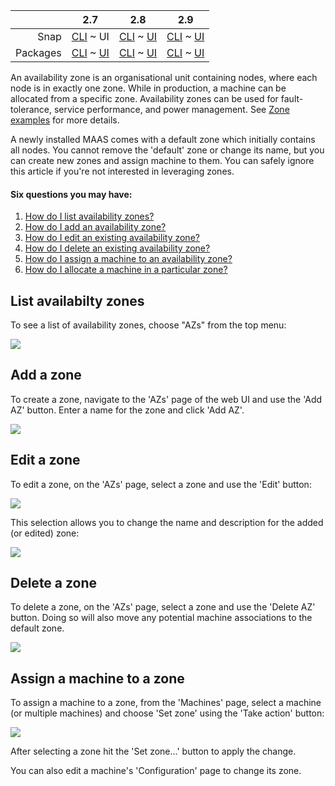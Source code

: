 <!-- flip -->
<!-- deb-2-7-cli
||2.7|2.8|2.9|
|-----:|:-----:|:-----:|:-----:|
|Snap|[CLI](/t/availability-zones/2322) ~ [UI](/t/availability-zones/2323)|[CLI](/t/availability-zones/2324) ~ [UI](/t/availability-zones/2325)|[CLI](/t/availability-zones/2326) ~ [UI](/t/availability-zones/2327)|
|Packages|CLI ~ [UI](/t/availability-zones/2329)|[CLI](/t/availability-zones/2330) ~ [UI](/t/availability-zones/2331)|[CLI](/t/availability-zones/2332) ~ [UI](/t/availability-zones/2333)|
 deb-2-7-cli -->

<!-- deb-2-7-ui
||2.7|2.8|2.9|
|-----:|:-----:|:-----:|:-----:|
|Snap|[CLI](/t/availability-zones/2322) ~ [UI](/t/availability-zones/2323)|[CLI](/t/availability-zones/2324) ~ [UI](/t/availability-zones/2325)|[CLI](/t/availability-zones/2326) ~ [UI](/t/availability-zones/2327)|
|Packages|[CLI](/t/availability-zones/2328) ~ UI|[CLI](/t/availability-zones/2330) ~ [UI](/t/availability-zones/2331)|[CLI](/t/availability-zones/2332) ~ [UI](/t/availability-zones/2333)|
 deb-2-7-ui -->

<!-- deb-2-8-cli
||2.7|2.8|2.9|
|-----:|:-----:|:-----:|:-----:|
|Snap|[CLI](/t/availability-zones/2322) ~ [UI](/t/availability-zones/2323)|[CLI](/t/availability-zones/2324) ~ [UI](/t/availability-zones/2325)|[CLI](/t/availability-zones/2326) ~ [UI](/t/availability-zones/2327)|
|Packages|[CLI](/t/availability-zones/2328) ~ [UI](/t/availability-zones/2329)|CLI ~ [UI](/t/availability-zones/2331)|[CLI](/t/availability-zones/2332) ~ [UI](/t/availability-zones/2333)|
 deb-2-8-cli -->

<!-- deb-2-8-ui
||2.7|2.8|2.9|
|-----:|:-----:|:-----:|:-----:|
|Snap|[CLI](/t/availability-zones/2322) ~ [UI](/t/availability-zones/2323)|[CLI](/t/availability-zones/2324) ~ [UI](/t/availability-zones/2325)|[CLI](/t/availability-zones/2326) ~ [UI](/t/availability-zones/2327)|
|Packages|[CLI](/t/availability-zones/2328) ~ [UI](/t/availability-zones/2329)|[CLI](/t/availability-zones/2330) ~ UI|[CLI](/t/availability-zones/2332) ~ [UI](/t/availability-zones/2333)|
 deb-2-8-ui -->

<!-- deb-2-9-cli
||2.7|2.8|2.9|
|-----:|:-----:|:-----:|:-----:|
|Snap|[CLI](/t/availability-zones/2322) ~ [UI](/t/availability-zones/2323)|[CLI](/t/availability-zones/2324) ~ [UI](/t/availability-zones/2325)|[CLI](/t/availability-zones/2326) ~ [UI](/t/availability-zones/2327)|
|Packages|[CLI](/t/availability-zones/2328) ~ [UI](/t/availability-zones/2329)|[CLI](/t/availability-zones/2330) ~ [UI](/t/availability-zones/2331)|CLI ~ [UI](/t/availability-zones/2333)|
 deb-2-9-cli -->

<!-- deb-2-9-ui
||2.7|2.8|2.9|
|-----:|:-----:|:-----:|:-----:|
|Snap|[CLI](/t/availability-zones/2322) ~ [UI](/t/availability-zones/2323)|[CLI](/t/availability-zones/2324) ~ [UI](/t/availability-zones/2325)|[CLI](/t/availability-zones/2326) ~ [UI](/t/availability-zones/2327)|
|Packages|[CLI](/t/availability-zones/2328) ~ [UI](/t/availability-zones/2329)|[CLI](/t/availability-zones/2330) ~ [UI](/t/availability-zones/2331)|[CLI](/t/availability-zones/2332) ~ UI|
 deb-2-9-ui -->

<!-- snap-2-7-cli
||2.7|2.8|2.9|
|-----:|:-----:|:-----:|:-----:|
|Snap|CLI ~ [UI](/t/availability-zones/2323)|[CLI](/t/availability-zones/2324) ~ [UI](/t/availability-zones/2325)|[CLI](/t/availability-zones/2326) ~ [UI](/t/availability-zones/2327)|
|Packages|[CLI](/t/availability-zones/2328) ~ [UI](/t/availability-zones/2329)|[CLI](/t/availability-zones/2330) ~ [UI](/t/availability-zones/2331)|[CLI](/t/availability-zones/2332) ~ [UI](/t/availability-zones/2333)|
 snap-2-7-cli -->

||2.7|2.8|2.9|
|-----:|:-----:|:-----:|:-----:|
|Snap|[CLI](/t/availability-zones/2322) ~ UI|[CLI](/t/availability-zones/2324) ~ [UI](/t/availability-zones/2325)|[CLI](/t/availability-zones/2326) ~ [UI](/t/availability-zones/2327)|
|Packages|[CLI](/t/availability-zones/2328) ~ [UI](/t/availability-zones/2329)|[CLI](/t/availability-zones/2330) ~ [UI](/t/availability-zones/2331)|[CLI](/t/availability-zones/2332) ~ [UI](/t/availability-zones/2333)|

<!-- snap-2-8-cli
||2.7|2.8|2.9|
|-----:|:-----:|:-----:|:-----:|
|Snap|[CLI](/t/availability-zones/2322) ~ [UI](/t/availability-zones/2323)|CLI ~ [UI](/t/availability-zones/2325)|[CLI](/t/availability-zones/2326) ~ [UI](/t/availability-zones/2327)|
|Packages|[CLI](/t/availability-zones/2328) ~ [UI](/t/availability-zones/2329)|[CLI](/t/availability-zones/2330) ~ [UI](/t/availability-zones/2331)|[CLI](/t/availability-zones/2332) ~ [UI](/t/availability-zones/2333)|
 snap-2-8-cli -->

<!-- snap-2-8-ui
||2.7|2.8|2.9|
|-----:|:-----:|:-----:|:-----:|
|Snap|[CLI](/t/availability-zones/2322) ~ [UI](/t/availability-zones/2323)|[CLI](/t/availability-zones/2324) ~ UI|[CLI](/t/availability-zones/2326) ~ [UI](/t/availability-zones/2327)|
|Packages|[CLI](/t/availability-zones/2328) ~ [UI](/t/availability-zones/2329)|[CLI](/t/availability-zones/2330) ~ [UI](/t/availability-zones/2331)|[CLI](/t/availability-zones/2332) ~ [UI](/t/availability-zones/2333)|
 snap-2-8-ui -->

<!-- snap-2-9-cli
||2.7|2.8|2.9|
|-----:|:-----:|:-----:|:-----:|
|Snap|[CLI](/t/availability-zones/2322) ~ [UI](/t/availability-zones/2323)|[CLI](/t/availability-zones/2324) ~ [UI](/t/availability-zones/2325)|CLI ~ [UI](/t/availability-zones/2327)|
|Packages|[CLI](/t/availability-zones/2328) ~ [UI](/t/availability-zones/2329)|[CLI](/t/availability-zones/2330) ~ [UI](/t/availability-zones/2331)|[CLI](/t/availability-zones/2332) ~ [UI](/t/availability-zones/2333)|
 snap-2-9-cli -->

<!-- snap-2-9-ui
||2.7|2.8|2.9|
|-----:|:-----:|:-----:|:-----:|
|Snap|[CLI](/t/availability-zones/2322) ~ [UI](/t/availability-zones/2323)|[CLI](/t/availability-zones/2324) ~ [UI](/t/availability-zones/2325)|[CLI](/t/availability-zones/2326) ~ UI|
|Packages|[CLI](/t/availability-zones/2328) ~ [UI](/t/availability-zones/2329)|[CLI](/t/availability-zones/2330) ~ [UI](/t/availability-zones/2331)|[CLI](/t/availability-zones/2332) ~ [UI](/t/availability-zones/2333)|
 snap-2-9-ui -->

<!-- deb-2-7-cli
An availability zone is an organisational unit containing nodes, where each node is in exactly one zone. While in production, a machine can be allocated from a specific zone.  Availability zones can be used for fault-tolerance, service performance, and power management. See [Zone examples](/t/zone-examples/3276) for more details.
 deb-2-7-cli -->

<!-- deb-2-7-ui
An availability zone is an organisational unit containing nodes, where each node is in exactly one zone. While in production, a machine can be allocated from a specific zone.  Availability zones can be used for fault-tolerance, service performance, and power management. See [Zone examples](/t/zone-examples/3277) for more details.
 deb-2-7-ui -->

<!-- deb-2-8-cli
An availability zone is an organisational unit containing nodes, where each node is in exactly one zone. While in production, a machine can be allocated from a specific zone.  Availability zones can be used for fault-tolerance, service performance, and power management. See [Zone examples](/t/zone-examples/3278) for more details.
 deb-2-8-cli -->

<!-- deb-2-8-ui
An availability zone is an organisational unit containing nodes, where each node is in exactly one zone. While in production, a machine can be allocated from a specific zone.  Availability zones can be used for fault-tolerance, service performance, and power management. See [Zone examples](/t/zone-examples/3279) for more details.
 deb-2-8-ui -->

<!-- deb-2-9-cli
An availability zone is an organisational unit containing nodes, where each node is in exactly one zone. While in production, a machine can be allocated from a specific zone.  Availability zones can be used for fault-tolerance, service performance, and power management. See [Zone examples](/t/zone-examples/3280) for more details.
 deb-2-9-cli -->

<!-- deb-2-9-ui
An availability zone is an organisational unit containing nodes, where each node is in exactly one zone. While in production, a machine can be allocated from a specific zone.  Availability zones can be used for fault-tolerance, service performance, and power management. See [Zone examples](/t/zone-examples/3281) for more details.
 deb-2-9-ui -->

<!-- snap-2-7-cli
An availability zone is an organisational unit containing nodes, where each node is in exactly one zone. While in production, a machine can be allocated from a specific zone.  Availability zones can be used for fault-tolerance, service performance, and power management. See [Zone examples](/t/zone-examples/3270) for more details.
 snap-2-7-cli -->

An availability zone is an organisational unit containing nodes, where each node is in exactly one zone. While in production, a machine can be allocated from a specific zone.  Availability zones can be used for fault-tolerance, service performance, and power management. See [Zone examples](/t/zone-examples/3271) for more details.

<!-- snap-2-8-cli
An availability zone is an organisational unit containing nodes, where each node is in exactly one zone. While in production, a machine can be allocated from a specific zone.  Availability zones can be used for fault-tolerance, service performance, and power management. See [Zone examples](/t/zone-examples/3272) for more details.
 snap-2-8-cli -->

<!-- snap-2-8-ui
An availability zone is an organisational unit containing nodes, where each node is in exactly one zone. While in production, a machine can be allocated from a specific zone.  Availability zones can be used for fault-tolerance, service performance, and power management. See [Zone examples](/t/zone-examples/3273) for more details.
 snap-2-8-ui -->

<!-- snap-2-9-cli
An availability zone is an organisational unit containing nodes, where each node is in exactly one zone. While in production, a machine can be allocated from a specific zone.  Availability zones can be used for fault-tolerance, service performance, and power management. See [Zone examples](/t/zone-examples/3274) for more details.
 snap-2-9-cli -->

<!-- snap-2-9-ui
An availability zone is an organisational unit containing nodes, where each node is in exactly one zone. While in production, a machine can be allocated from a specific zone.  Availability zones can be used for fault-tolerance, service performance, and power management. See [Zone examples](/t/zone-examples/3275) for more details.
 snap-2-9-ui -->

A newly installed MAAS comes with a default zone which initially contains all nodes. You cannot remove the 'default' zone or change its name, but you can create new zones and assign machine to them.  You can safely ignore this article if you're not interested in leveraging zones.

#### Six questions you may have:

1. [How do I list availability zones?](#heading--list-zones)
2. [How do I add an availability zone?](#heading--add-a-zone)
3. [How do I edit an existing availability zone?](#heading--edit-a-zone)
4. [How do I delete an existing availability zone?](#heading--delete-a-zone)
5. [How do I assign a machine to an availability zone?](#heading--assign-a-node-to-a-zone)
6. [How do I allocate a machine in a particular zone?](#heading--allocate-a-node-in-a-zone)


<h2 id="heading--list-zones">List availabilty zones</h2>

To see a list of availability zones, choose "AZs" from the top menu:

<a href="https://discourse.maas.io/uploads/default/original/1X/5ac446f2bda76276069fe5a1c302ff2acbf425a2.jpeg" target = "_blank"><img src="https://discourse.maas.io/uploads/default/original/1X/5ac446f2bda76276069fe5a1c302ff2acbf425a2.jpeg"></a>

<h2 id="heading--add-a-zone">Add a zone</h2>

To create a zone, navigate to the 'AZs' page of the web UI and use the 'Add AZ' button. Enter a name for the zone and click 'Add AZ'.

<a href="https://assets.ubuntu.com/v1/f4032f39-manage-zones__2.4_add-zone.png" target = "_blank"><img src="https://assets.ubuntu.com/v1/f4032f39-manage-zones__2.4_add-zone.png"></a>

<h2 id="heading--edit-a-zone">Edit a zone</h2>

To edit a zone, on the 'AZs' page, select a zone and use the 'Edit' button:

<a href="https://discourse.maas.io/uploads/default/original/1X/cf5c2b91e0c3e97ec3f5a813c8a2ed85e9139e19.jpeg" target = "_blank"><img src="https://discourse.maas.io/uploads/default/original/1X/cf5c2b91e0c3e97ec3f5a813c8a2ed85e9139e19.jpeg"></a>

This selection allows you to change the name and description for the added (or edited) zone:

<a href="https://discourse.maas.io/uploads/default/original/1X/11fb5b6c13609a7ef976aa301e02f43422080066.jpeg" target = "_blank"><img src="https://discourse.maas.io/uploads/default/original/1X/11fb5b6c13609a7ef976aa301e02f43422080066.jpeg"></a>

<h2 id="heading--delete-a-zone">Delete a zone</h2>

To delete a zone, on the 'AZs' page, select a zone and use the 'Delete AZ' button. Doing so will also move any potential machine associations to the default zone.

<a href="https://discourse.maas.io/uploads/default/original/1X/afb0576940f2e20266dc907911f837378958a64a.jpeg" target = "_blank"><img src="https://discourse.maas.io/uploads/default/original/1X/afb0576940f2e20266dc907911f837378958a64a.jpeg"></a>

<h2 id="heading--assign-a-node-to-a-zone">Assign a machine to a zone</h2>

To assign a machine to a zone, from the 'Machines' page, select a machine (or multiple machines) and choose 'Set zone' using the 'Take action' button:

<a href="https://discourse.maas.io/uploads/default/original/1X/97db7cbfd8059d2c67566a065e08c56a20b58071.jpeg" target = "_blank"><img src="https://discourse.maas.io/uploads/default/original/1X/97db7cbfd8059d2c67566a065e08c56a20b58071.jpeg"></a>

After selecting a zone hit the 'Set zone...' button to apply the change.

You can also edit a machine's 'Configuration' page to change its zone.

<!-- snap-2-7-cli snap-2-8-cli snap-2-9-cli deb-2-7-cli deb-2-8-cli deb-2-9-cli

<h2 id="heading--list-zones">List availability zones</h2>

To see a list of availability zones, enter the following command:

```
maas $PROFILE zones read \
| jq -r '(["ZONE","NAME","DESCRIPTION"]
| (., map(length*"-"))), (.[] | [.id, .name, .description])
| @tsv' | column -t
```

which produces output similar to:

```
ZONE  NAME         DESCRIPTION
----  ----         -----------
5     BizOffice
1     default
4     Inventory
2     Medications
3     Payroll
6     ProServ
```

<h2 id="heading--add-a-zone">Add a zone</h2>

To create a zone, enter the following command:

```
maas $PROFILE zones create name=$ZONE_NAME description=$ZONE_DESCRIPTION
```

<h2 id="heading--edit-a-zone">Edit a zone</h2>

To edit a zone, enter a command similar to the following:

```
maas $PROFILE zone update $OLD_ZONE_NAME name=$NEW_ZONE_NAME \
description=$ZONE_DESCRIPTION
```

<h2 id="heading--delete-a-zone">Delete a zone</h2>

To delete a zone, enter a command like this:

```
maas $PROFILE zone delete $ZONE_NAME
```

<h2 id="heading--assign-a-node-to-a-zone">Assign a machine to a zone</h2>

To assign a machine to a zone, first retrieve the machine's system ID like this:

```
maas PROFILE machines read | jq '.[] | .hostname, .system_id'
```

Then enter the following command, using the system ID you just retrieved:

```
maas admin machine update $SYSTEM_ID zone=$ZONE_NAME
```

<h2 id="heading--allocate-a-node-in-a-zone">Allocate a machine in a zone</h2>

To deploy in a particular zone, call the `acquire` method in the region-controller API &lt;region-controller-api&gt; as before, but pass the `zone` parameter with the name of the zone. This method will allocate a machine in that zone, or fail with an HTTP 409 ("conflict") error if the zone has no machines available that match your request.

Alternatively, you may want to request a machine that is not in a particular zone or one that is not in any of several zones. To do that, specify the `not_in_zone` parameter to `acquire`. This parameter takes a list of zone names; the allocated machine will not be in any of them. Again, if that leaves no machines available that match your request, the call will return a "conflict" error.

It is possible, though not usually useful, to combine the `zone` and `not_in_zone` parameters. If your choice for `zone` is also present in `not_in_zone`, no machine will ever match your request. Or if it's not, then the `not_in_zone` values will not affect the result of the call at all.
snap-2-7-cli snap-2-8-cli snap-2-9-cli deb-2-7-cli deb-2-8-cli deb-2-9-cli -->